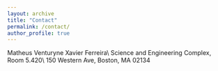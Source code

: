 ```yaml
---
layout: archive
title: "Contact"
permalink: /contact/
author_profile: true
---
```

Matheus Venturyne Xavier Ferreira\\
Science and Engineering Complex, Room 5.420\\
150 Western Ave, Boston, MA 02134

<script language="JavaScript">
var username = "matheus";
var hostname = "seas.harvard.edu";
var linktext = username + "@" + hostname ;

document.write("Email: <a href='" + "mail" + "to:" + username + "@" + hostname + "'>" + linktext + "</a>");
</script>
